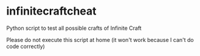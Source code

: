# infinitecraftcheat
Python script to test all possible crafts of Infinite Craft

Please do not execute this script at home (it won't work because I can't do code correctly)